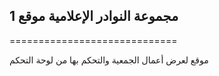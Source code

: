 ## مجموعة النوادر الإعلامية موقع 1 
=============================

موقع لعرض أعمال الجمعية والتحكم بها من لوحة التحكم

